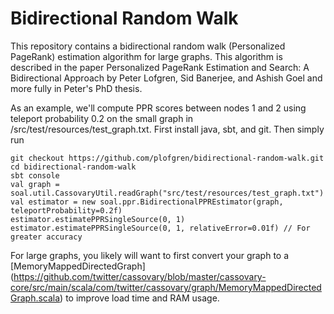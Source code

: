 # Bidirectional Random Walk
This repository contains a bidirectional random walk (Personalized PageRank) estimation algorithm 
for large 
graphs.  This algorithm is described in the paper Personalized PageRank Estimation and Search: A 
Bidirectional Approach by Peter Lofgren, Sid Banerjee, and Ashish Goel and more fully in Peter's 
PhD thesis.

As an example, we'll compute PPR scores between nodes 1 and 2 using teleport probability 0.2 on the 
small graph in 
/src/test/resources/test_graph.txt.  First install java, sbt, and git.  Then simply run

```
git checkout https://github.com/plofgren/bidirectional-random-walk.git
cd bidirectional-random-walk
sbt console
val graph = soal.util.CassovaryUtil.readGraph("src/test/resources/test_graph.txt")
val estimator = new soal.ppr.BidirectionalPPREstimator(graph, teleportProbability=0.2f)
estimator.estimatePPRSingleSource(0, 1)
estimator.estimatePPRSingleSource(0, 1, relativeError=0.01f) // For greater accuracy
```

For large graphs, you likely will want to first convert your graph to a [MemoryMappedDirectedGraph]
(https://github.com/twitter/cassovary/blob/master/cassovary-core/src/main/scala/com/twitter/cassovary/graph/MemoryMappedDirectedGraph.scala)
 to improve load time and RAM usage.
 